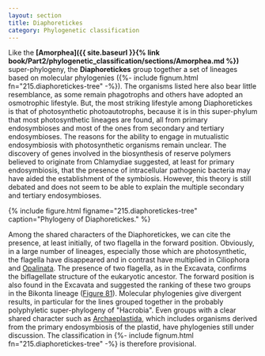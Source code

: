 ```yaml
---
layout: section
title: Diaphoretickes
category: Phylogenetic classification
---
```

Like the **[Amorphea]({{ site.baseurl }}{% link book/Part2/phylogenetic_classification/sections/Amorphea.md %})** super-phylogeny, the **Diaphoretickes** group together a set of lineages based on molecular phylogenies ({%- include fignum.html fn="215.diaphoretickes-tree" -%}). The organisms listed here also bear little resemblance, as some remain phagotrophs and others have adopted an osmotrophic lifestyle. But, the most striking lifestyle among Diaphoretickes is that of photosynthetic photoautotrophs, because it is in this super-phylum that most photosynthetic lineages are found, all from primary endosymbioses and most of the ones from secondary and tertiary endosymbioses. The reasons for the ability to engage in mutualistic endosymbiosis with photosynthetic organisms remain unclear. The discovery of genes involved in the biosynthesis of reserve polymers believed to originate from Chlamydiae suggested, at least for primary endosymbiosis, that the presence of intracellular pathogenic bacteria may have aided the establishment of the symbiosis. However, this theory is still debated and does not seem to be able to explain the multiple secondary and tertiary endosymbioses.

<a id = "diaph"></a>

{% include figure.html figname="215.diaphoretickes-tree" caption="Phylogeny of Diaphoretickes." %}


Among the shared characters of the Diaphoretickes, we can cite the presence, at least initially, of two flagella in the forward position. Obviously, in a large number of lineages, especially those which are photosynthetic, the flagella have disappeared and in contrast have multiplied in Ciliophora and [Opalinata]({{site.baseurl}}/book/Part2/phylogenetic_classification/sections/Stramenopila.html#opalinozoa). The presence of two flagella, as in the Excavata, confirms the biflagellate structure of the eukaryotic ancestor. The forward position is also found in the Excavata and suggested the ranking of these two groups in the Bikonta lineage ([Figure 81]({{site.baseurl}}/book/Part2/phylogenetic_classification/intro.html#euk-tree)). Molecular phylogenies give divergent results, in particular for the lines grouped together in the probably polyphyletic super-phylogeny of "Hacrobia". Even groups with a clear shared character such as [Archaeplastida]({{site.baseurl}}/book/Part2/phylogenetic_classification/sections/Archaeplastida.html), which includes organisms derived from the primary endosymbiosis of the plastid, have phylogenies still under discussion. The classification in {%- include fignum.html fn="215.diaphoretickes-tree" -%} is therefore provisional.
